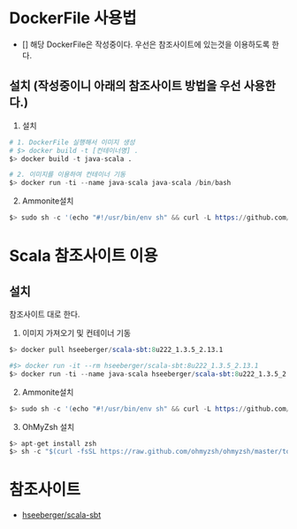 # DockerFile 사용법
- [] 해당 DockerFile은 작성중이다. 우선은 참조사이트에 있는것을 이용하도록 한다.

## 설치 (작성중이니 아래의 참조사이트 방법을 우선 사용한다.)
1. 설치
```s
# 1. DockerFile 실행해서 이미지 생성
# $> docker build -t [컨테이너명] .
$> docker build -t java-scala .

# 2. 이미지를 이용하여 컨테이너 기동
$> docker run -ti --name java-scala java-scala /bin/bash
```
2. Ammonite설치
```s
$> sudo sh -c '(echo "#!/usr/bin/env sh" && curl -L https://github.com/com-lihaoyi/Ammonite/releases/download/2.4.0/2.13-2.4.0) > /usr/local/bin/amm && chmod +x /usr/local/bin/amm' && amm

```

# Scala 참조사이트 이용

## 설치
참조사이트 대로 한다.
1. 이미지 가져오기 및 컨테이너 기동
```s
$> docker pull hseeberger/scala-sbt:8u222_1.3.5_2.13.1

#$> docker run -it --rm hseeberger/scala-sbt:8u222_1.3.5_2.13.1
$> docker run -ti --name java-scala hseeberger/scala-sbt:8u222_1.3.5_2.13.1 /bin/bash
```
2. Ammonite설치
```s
$> sudo sh -c '(echo "#!/usr/bin/env sh" && curl -L https://github.com/com-lihaoyi/Ammonite/releases/download/2.3.8/2.13-2.3.8) > /usr/local/bin/amm && chmod +x /usr/local/bin/amm' && amm
```
3. OhMyZsh 설치
```s
$> apt-get install zsh
$> sh -c "$(curl -fsSL https://raw.github.com/ohmyzsh/ohmyzsh/master/tools/install.sh)"
```
# 참조사이트
- [hseeberger/scala-sbt](https://hub.docker.com/r/hseeberger/scala-sbt/)
